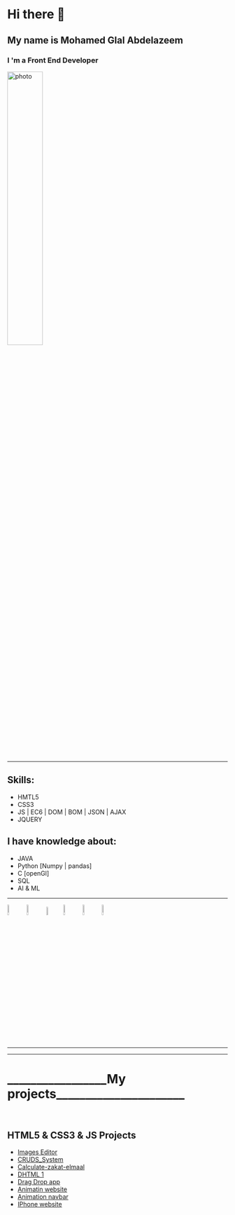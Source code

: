 # Hi there 👋
##  My name is Mohamed Glal Abdelazeem
### I 'm a Front End Developer

<img   src="https://camo.githubusercontent.com/cae12fddd9d6982901d82580bdf321d81fb299141098ca1c2d4891870827bf17/68747470733a2f2f6d69726f2e6d656469756d2e636f6d2f6d61782f313336302f302a37513379765349765f7430696f4a2d5a2e676966"  width="40%" alt="photo" />
<hr>

## Skills:
* HMTL5
* CSS3
* JS | EC6 | DOM | BOM | JSON | AJAX
* JQUERY
## I have knowledge about:
* JAVA
* Python [Numpy | pandas]
* C [openGl]
* SQL
* AI & ML

 <hr>
<img src="https://github.com/MohamedGlalAbdelazeem/MohamedGlalAbdelazeem/assets/128422634/a7dad6c8-22f4-4eee-a059-5454fc172403" width="8%" alt="photo" />
<img src="https://github.com/MohamedGlalAbdelazeem/MohamedGlalAbdelazeem/assets/128422634/3b9a4ba7-efc5-4ba9-a101-4c5089558ec6" width="8%" alt="photo" />
<img src="https://github.com/MohamedGlalAbdelazeem/MohamedGlalAbdelazeem/assets/128422634/345ea851-2492-4469-a6a9-fd5de9d6fe87" width="7%" alt="photo" />
<img src="https://github.com/MohamedGlalAbdelazeem/MohamedGlalAbdelazeem/assets/128422634/1dc14a26-7727-4735-b2c1-1312a30efda6" width="8%" alt="photo" />
<img src="https://github.com/MohamedGlalAbdelazeem/MohamedGlalAbdelazeem/assets/128422634/b6c75aa6-024b-48e1-930e-90acbba4ae57" width="8%" alt="photo" />
<img src="https://github.com/MohamedGlalAbdelazeem/MohamedGlalAbdelazeem/assets/128422634/4c68f915-29d7-4cb9-a698-baa7a9bb4f91" width="8%" alt="photo" />
<hr><hr>
  <h1>_________________My projects______________________</h1> 
  <br>
   <h2> HTML5 & CSS3 & JS Projects </h2>
 
  * <a href="https://mohamedglalabdelazeem.github.io/Image-Editor/" target="_blank">Images Editor</a><br>
  * <a href="https://mohamedglalabdelazeem.github.io/CRUDS_System/" target="_blank">CRUDS_System</a><br>
  * <a href="https://mohamedglalabdelazeem.github.io/Calculate-zakat-elmaal/" target="_blank"> Calculate-zakat-elmaal </a><br>
  * <a href="https://mohamedglalabdelazeem.github.io/DHTML-/" target="_blank">DHTML 1</a><br>
  * <a href="https://mohamedglalabdelazeem.github.io/DragDropWep/" target="_blank">Drag Drop app</a><br>
  * <a href="https://mohamedglalabdelazeem.github.io/animation-website/" target="_blank">Animatin website</a><br>
  * <a href="https://mohamedglalabdelazeem.github.io/animationNavBar/" target="_blank">Animation navbar</a><br>
  * <a href="https://mohamedglalabdelazeem.github.io/iphone-website/" target="_blank">IPhone website</a><br>

